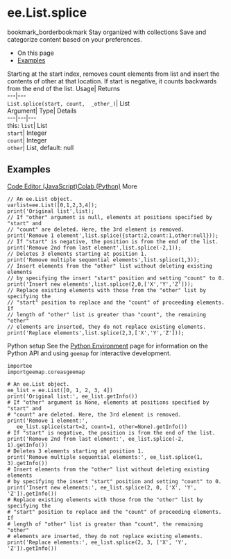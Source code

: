  
#  ee.List.splice 
bookmark_borderbookmark Stay organized with collections  Save and categorize content based on your preferences.
  * On this page
  * [Examples](https://developers.google.com/earth-engine/apidocs/ee-list-splice#examples)


Starting at the start index, removes count elements from list and insert the contents of other at that location. If start is negative, it counts backwards from the end of the list. 
Usage| Returns  
---|---  
`List.splice(start, count,  _other_)`| List  
Argument| Type| Details  
---|---|---  
this: `list`| List  
`start`| Integer  
`count`| Integer  
`other`| List, default: null  
## Examples
[Code Editor (JavaScript)](https://developers.google.com/earth-engine/apidocs/ee-list-splice#code-editor-javascript-sample)[Colab (Python)](https://developers.google.com/earth-engine/apidocs/ee-list-splice#colab-python-sample) More
```
// An ee.List object.
varlist=ee.List([0,1,2,3,4]);
print('Original list',list);
// If "other" argument is null, elements at positions specified by "start" and
// "count" are deleted. Here, the 3rd element is removed.
print('Remove 1 element',list.splice({start:2,count:1,other:null}));
// If "start" is negative, the position is from the end of the list.
print('Remove 2nd from last element',list.splice(-2,1));
// Deletes 3 elements starting at position 1.
print('Remove multiple sequential elements',list.splice(1,3));
// Insert elements from the "other" list without deleting existing elements
// by specifying the insert "start" position and setting "count" to 0.
print('Insert new elements',list.splice(2,0,['X','Y','Z']));
// Replace existing elements with those from the "other" list by specifying the
// "start" position to replace and the "count" of proceeding elements. If
// length of "other" list is greater than "count", the remaining "other"
// elements are inserted, they do not replace existing elements.
print('Replace elements',list.splice(2,3,['X','Y','Z']));
```
Python setup
See the [ Python Environment](https://developers.google.com/earth-engine/guides/python_install) page for information on the Python API and using `geemap` for interactive development.
```
importee
importgeemap.coreasgeemap
```
```
# An ee.List object.
ee_list = ee.List([0, 1, 2, 3, 4])
print('Original list:', ee_list.getInfo())
# If "other" argument is None, elements at positions specified by "start" and
# "count" are deleted. Here, the 3rd element is removed.
print('Remove 1 element:',
   ee_list.splice(start=2, count=1, other=None).getInfo())
# If "start" is negative, the position is from the end of the list.
print('Remove 2nd from last element:', ee_list.splice(-2, 1).getInfo())
# Deletes 3 elements starting at position 1.
print('Remove multiple sequential elements:', ee_list.splice(1, 3).getInfo())
# Insert elements from the "other" list without deleting existing elements
# by specifying the insert "start" position and setting "count" to 0.
print('Insert new elements:', ee_list.splice(2, 0, ['X', 'Y', 'Z']).getInfo())
# Replace existing elements with those from the "other" list by specifying the
# "start" position to replace and the "count" of proceeding elements. If
# length of "other" list is greater than "count", the remaining "other"
# elements are inserted, they do not replace existing elements.
print('Replace elements:', ee_list.splice(2, 3, ['X', 'Y', 'Z']).getInfo())
```

